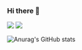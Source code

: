 ### Hi there 👋
 
<a href="https://cyns967.tistory.com/" target="_blank"><img src="https://img.shields.io/badge/BLOG-000000?style=flat-square&logo=Tistory&logoColor=white"/></a>
<a href="https://www.notion.so/Resume-4da0bc4d054d4d29be5539a920664296?pvs=4" target="_blank"><img src="https://img.shields.io/badge/PORTFOLIO-000000?style=flat-square&logo=Notion&logoColor=white"/></a>

![Anurag's GitHub stats](https://github-readme-stats.vercel.app/api?username=yawnsoo&show_icons=true&theme=github_dark)
  
<!--
**yawnsoo/yawnsoo** is a ✨ _special_ ✨ repository because its `README.md` (this file) appears on your GitHub profile.

Here are some ideas to get you started:

- 🔭 I’m currently working on ...
- 🌱 I’m currently learning ...
- 👯 I’m looking to collaborate on ...
- 🤔 I’m looking for help with ...
- 💬 Ask me about ...
- 📫 How to reach me: ...
- 😄 Pronouns: ...
- ⚡ Fun fact: ...
-->
